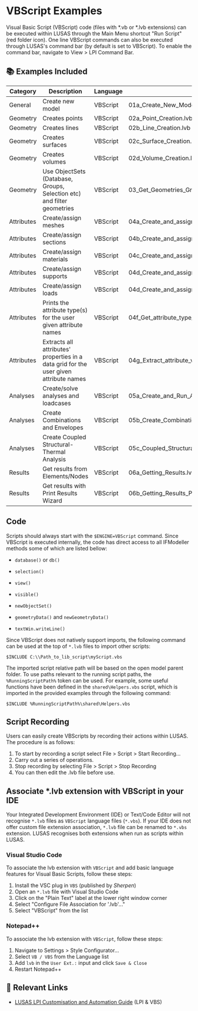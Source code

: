 # VBScript Examples

Visual Basic Script (VBScript) code (files with *.vb or *.lvb extensions) can be executed within LUSAS through the Main Menu shortcut "Run Script" (red folder icon). One line VBScript commands can also be executed through LUSAS's command bar (by default is set to VBScript). To enable the command bar, navigate to View > LPI Command Bar.

## 📚 Examples Included

| Category   | Description                           | Language   | File                     |
| ---------- | ------------------------------------- | ---------- | ------------------------ |
| General    | Create new model                      | VBScript   | 01a_Create_New_Model.lvb |
| Geometry   | Creates points                        | VBScript   | 02a_Point_Creation.lvb   |
| Geometry   | Creates lines                         | VBScript   | 02b_Line_Creation.lvb    |
| Geometry   | Creates surfaces                      | VBScript   | 02c_Surface_Creation.lvb |
| Geometry   | Creates volumes                       | VBScript   | 02d_Volume_Creation.lvb  |
| Geometry   | Use ObjectSets (Database, Groups, Selection etc) and filter geometries | VBScript   | 03_Get_Geometries_Groups_Selection_ObjectSets.lvb |
| Attributes | Create/assign meshes                  | VBScript   | 04a_Create_and_assign_mesh.lvb     |
| Attributes | Create/assign sections                | VBScript   | 04b_Create_and_assign_section.lvb  |
| Attributes | Create/assign materials               | VBScript   | 04c_Create_and_assign_material.lvb |
| Attributes | Create/assign supports                | VBScript   | 04d_Create_and_assign_supports.lvb |
| Attributes | Create/assign loads                   | VBScript   | 04d_Create_and_assign_loads.lvb    |
| Attributes | Prints the attribute type(s) for the user given attribute names | VBScript   | 04f_Get_attribute_type_by_name.lvb |
| Attributes | Extracts all attributes' properties in a data grid for the user given attribute names | VBScript   | 04g_Extract_attribute_values.lvb |
| Analyses   | Create/solve analyses and loadcases   | VBScript   | 05a_Create_and_Run_Analyses_and_Loadcases.lvb |
| Analyses   | Create Combinations and Envelopes     | VBScript   | 05b_Create_Combinations_and_Envelopes.lvb |
| Analyses   | Create Coupled Structural-Thermal Analysis | VBScript   | 05c_Coupled_Structural_Thermal_Analysis.lvb |
| Results    | Get results from Elements/Nodes            | VBScript   | 06a_Getting_Results.lvb     |
| Results    | Get results with Print Results Wizard      | VBScript   | 06b_Getting_Results_PRW.lvb |

## Code

Scripts should always start with the `$ENGINE=VBScript` command. Since VBScript is executed internally, the code has direct access to all IFModeller methods some of which are listed bellow:

- `database()` or `db()`

- `selection()`

- `view()`

- `visible()`

- `newObjectSet()`

- `geometryData()` and `newGeometryData()`

- `textWin.writeLine()`

Since VBScript does not natively support imports, the following command can be used at the top of `*.lvb` files to import other scripts:
```
$INCLUDE C:\\Path_to_lib_script\myScript.vbs
```
The imported script relative path will be based on the open model parent folder. To use paths relevant to the running script paths, the `%RunningScriptPath%` token can be used.
For example, some useful functions have been defined in the `shared\Helpers.vbs` script, which is imported in the provided examples through the following command:
```
$INCLUDE %RunningScriptPath%\shared\Helpers.vbs
```

## Script Recording

Users can easily create VBScripts by recording their actions within LUSAS. The procedure is as follows:

1. To start by recording a script select File > Script > Start Recording...
2. Carry out a series of operations.
3. Stop recording by selecting File > Script > Stop Recording
4. You can then edit the .lvb file before use.

## Associate *.lvb extension with VBScript in your IDE

Your Integrated Development Environment (IDE) or Text/Code Editor will not recognise `*.lvb` files as `VBScript` language files (`*.vbs`). If your IDE does not offer custom file extension association, `*.lvb` file can be renamed to `*.vbs` extension. LUSAS recognises both extensions when run as scripts within LUSAS.

### Visual Studio Code

To associate the lvb extension with `VBScript` and add basic language features for Visual Basic Scripts, follow these steps:
1. Install the VSC plug in `VBS` (published by *Sherpen*)
2. Open an `*.lvb` file with Visual Studio Code
3. Click on the "Plain Text" label at the lower right window corner
4. Select "Configure File Association for '.lvb'..."
5. Select "VBScript" from the list

### Notepad++

To associate the lvb extension with `VBScript`, follow these steps:
1. Navigate to Settings > Style Configurator...
2. Select `VB / VBS` from the Language list
3. Add `lvb` in the `User Ext.:` input and click `Save & Close`
4. Restart Notepad++

## 🔗 Relevant Links

- [LUSAS LPI Customisation and Automation Guide](https://www.lusas.com/user_area/documentation/V21_1/LPI%20Customisation%20and%20Automation%20Guide.pdf) (LPI & VBS)
